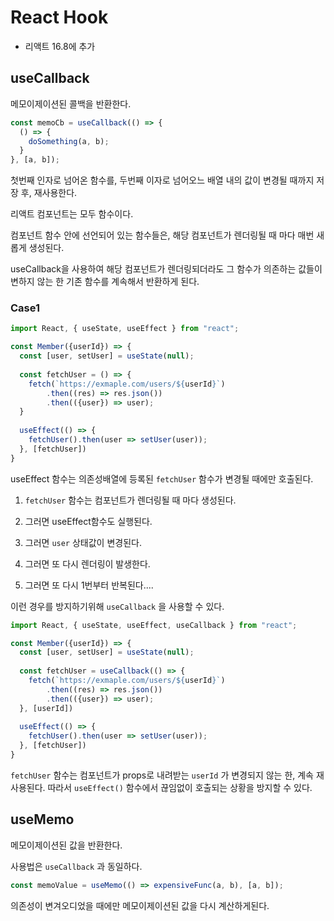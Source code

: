 # React Hook

- 리액트 16.8에 추가



## useCallback

메모이제이션된 콜백을 반환한다.

```javascript
const memoCb = useCallback(() => {
  () => {
    doSomething(a, b);
  }
}, [a, b]);
```

첫번째 인자로 넘어온 함수를, 두번째 이자로 넘어오느 배열 내의 값이 변경될 때까지 저장 후, 재사용한다.

리액트 컴포넌트는 모두 함수이다.

컴포넌트 함수 안에 선언되어 있는 함수들은, 해당 컴포넌트가 렌더링될 때 마다 매번 새롭게 생성된다.

useCallback을 사용하여 해당 컴포넌트가 렌더링되더라도 그 함수가 의존하는 값들이 변하지 않는 한 기존 함수를 계속해서 반환하게 된다.



### Case1

```javascript
import React, { useState, useEffect } from "react";

const Member({userId}) => {
  const [user, setUser] = useState(null);
  
  const fetchUser = () => {
    fetch(`https://exmaple.com/users/${userId}`)
    	.then((res) => res.json())
    	.then(({user}) => user);
  }
  
  useEffect(() => {
    fetchUser().then(user => setUser(user));
  }, [fetchUser])
}
```

useEffect 함수는 의존성배열에 등록된 `fetchUser` 함수가 변경될 때에만 호출된다.

1. `fetchUser` 함수는 컴포넌트가 렌더링될 때 마다 생성된다.

2. 그러면 useEffect함수도 실행된다.

3. 그러면 `user` 상태값이 변경된다.

4. 그러면 또 다시 렌더링이 발생한다.

5. 그러면 또 다시 1번부터 반복된다....



이런 경우를 방지하기위해 `useCallback` 을 사용할 수 있다.

```javascript
import React, { useState, useEffect, useCallback } from "react";

const Member({userId}) => {
  const [user, setUser] = useState(null);
  
  const fetchUser = useCallback(() => {
    fetch(`https://exmaple.com/users/${userId}`)
    	.then((res) => res.json())
    	.then(({user}) => user);
  }, [userId])
  
  useEffect(() => {
    fetchUser().then(user => setUser(user));
  }, [fetchUser])
}
```

`fetchUser` 함수는 컴포넌트가 props로 내려받는 `userId` 가 변경되지 않는 한, 계속 재사용된다.
따라서 `useEffect()` 함수에서 끊임없이 호출되는 상황을 방지할 수 있다.



## useMemo

메모이제이션된 값을 반환한다.

사용법은 `useCallback` 과 동일하다.

```javascript
const memoValue = useMemo(() => expensiveFunc(a, b), [a, b]);
```

의존성이 변겨오디었을 때에만 메모이제이션된 값을 다시 계산하게된다.







